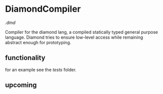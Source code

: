# DiamondCompiler
*.dmd*

Compiler for the diamond lang, a compiled statically typed general purpose language.
Diamond tries to ensure low-level access while remaining abstract enough for prototyping.

## functionality 

for an example see the *tests* folder.

## upcoming
